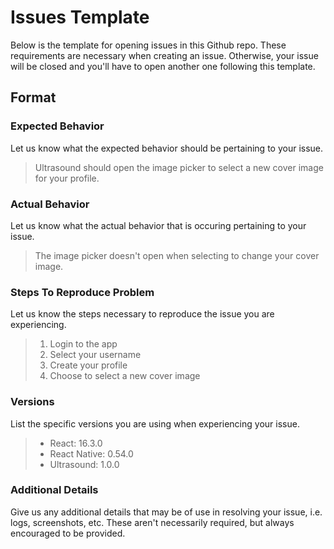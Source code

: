 # Issues Template

Below is the template for opening issues in this Github repo. These requirements are necessary when creating an issue. Otherwise, your issue will be closed and you'll have to open another one following this template.

## Format

### Expected Behavior

Let us know what the expected behavior should be pertaining to your issue.

> Ultrasound should open the image picker to select a new cover image for your profile.

### Actual Behavior

Let us know what the actual behavior that is occuring pertaining to your issue.

> The image picker doesn't open when selecting to change your cover image.

### Steps To Reproduce Problem

Let us know the steps necessary to reproduce the issue you are experiencing.

> 1. Login to the app
> 1. Select your username
> 1. Create your profile
> 1. Choose to select a new cover image

### Versions

List the specific versions you are using when experiencing your issue.

> * React: 16.3.0
> * React Native: 0.54.0
> * Ultrasound: 1.0.0

### Additional Details

Give us any additional details that may be of use in resolving your issue, i.e. logs, screenshots, etc. These aren't necessarily required, but always encouraged to be provided.